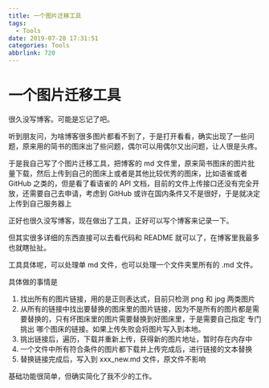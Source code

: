 ```yaml
---
title: 一个图片迁移工具
tags:
  - Tools
date: 2019-07-20 17:31:51
categories: Tools
abbrlink: 720
---
```

# 一个图片迁移工具

很久没写博客。可能是忘记了吧。

听到朋友问，为啥博客很多图片都看不到了，于是打开看看，确实出现了一些问题，原来用的简书的图床出了些问题，偶尔可以用偶尔又出问题，让人很是头疼。

于是我自己写了个图片迁移工具，把博客的 md 文件里，原来简书图床的图片批量下载，然后上传到自己的图床上或者是其他比较优秀的图床，比如语雀或者 GitHub 之类的，但是看了看语雀的 API 文档，目前的文件上传接口还没有完全开放，还需要自己去申请，考虑到 GitHub 或许在国内条件又不是很好，于是就决定上传到自己服务器上

正好也很久没写博客，现在做出了工具，正好可以写个博客来记录一下。

但其实很多详细的东西直接可以去看代码和 README 就可以了，在博客里我最多也就瞎扯扯。

工具具体呢，可以处理单 md 文件，也可以处理一个文件夹里所有的 .md 文件。

具体做的事情是

1. 找出所有的图片链接，用的是正则表达式，目前只检测 png 和 jpg 两类图片
2. 从所有的链接中找出要替换的图床里的图片链接，因为不是所有的图片都是需要替换的，只有坏图床里的图片需要替换到好图床里，于是需要自己指定 专门挑出 哪个图床的链接。如果上传失败会将图片写入到本地。
3. 挑出链接后，遍历，下载并重新上传，获得新的图片地址，暂时存在内存中
4. 一个文件中所有符合条件的图片都下载并上传完成后，进行链接的文本替换
5. 替换链接完成后，写入到 xxx_new.md 文件，原文件不影响

基础功能很简单，但确实简化了我不少的工作。
